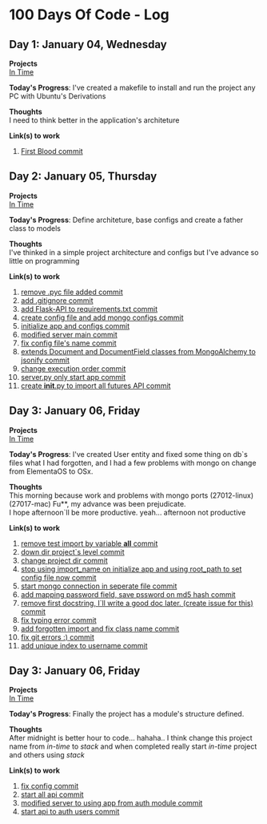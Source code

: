 # 100 Days Of Code - Log

## Day 1: January 04, Wednesday

**Projects**<br>
[In Time](https://github.com/LuizMaestri/in-time)

**Today's Progress**: I've created a makefile to install and run the project any PC with Ubuntu's Derivations

**Thoughts**<br>
I need to think better in the application's architeture

**Link(s) to work**

1. [First Blood commit](https://github.com/LuizMaestri/in-time/commit/c7adad6d1624a19d0b993ad66dda0d1673f90668)

  ## Day 2: January 05, Thursday

**Projects**<br>
[In Time](https://github.com/LuizMaestri/in-time)

**Today's Progress**: Define architeture, base configs and create a father class to models

**Thoughts**<br>
I've thinked in a simple project architecture and configs but I've advance so little on programming

**Link(s) to work**

1. [remove .pyc file added commit](https://github.com/LuizMaestri/in-time/commit/f1dfd7bba65d450d34b357ac6cc23b28755a181a)
2. [add .gitignore commit](https://github.com/LuizMaestri/in-time/commit/31cbb83a96187fdc1964b5923ed87c8a452a4b17)
3. [add Flask-API to requirements.txt commit](https://github.com/LuizMaestri/in-time/commit/20af40c61de00406e13bedaa662eb6e98a328490)
4. [create config file and add mongo configs commit](https://github.com/LuizMaestri/in-time/commit/f100b23266fc62307808871cd7a520b58abdc67b)
5. [initialize app and configs commit](https://github.com/LuizMaestri/in-time/commit/33effabc1c683ca1204a061745dea09f4194bda4)
6. [modified server main commit](https://github.com/LuizMaestri/in-time/commit/c48a4f4b1f31df50439c0b28a43498ad76cc18be)
7. [fix config file's name commit](https://github.com/LuizMaestri/in-time/commit/e70e9122b20557831af4f04cec8efea675d4985e)
8. [extends Document and DocumentField classes from MongoAlchemy to jsonify commit](https://github.com/LuizMaestri/in-time/commit/d78a2e55964767a9823235253839a1cf382d8c64)
9. [change execution order commit](https://github.com/LuizMaestri/in-time/commit/43a3f9be304ff673d885d071632574ebc9c5fd0c)
10. [server.py only start app commit](https://github.com/LuizMaestri/in-time/commit/34821adc3035fac88434641f982fd12150dcea49)
11. [create **init**.py to import all futures API commit](https://github.com/LuizMaestri/in-time/commit/fe10243d784e1c3882ee2898359381ded8423046)

  ## Day 3: January 06, Friday

**Projects**<br>
[In Time](https://github.com/LuizMaestri/in-time)

**Today's Progress**: I've created User entity and fixed some thing on db`s files what I had forgotten, and I had a few problems with mongo on change from ElementaOS to OSx.

**Thoughts**<br>
This morning because work and problems with mongo ports (27012-linux) (27017-mac) Fu**, my advance was been prejudicate.<br>
I hope afternoon`ll be more productive. yeah... afternoon not productive

**Link(s) to work**

1. [remove test import by variable **all** commit](https://github.com/LuizMaestri/in-time/commit/0a3aa1ae844b89c8335653cff6f46db3d895a44b)
2. [down dir project`s level commit](https://github.com/LuizMaestri/in-time/commit/dc8ddcac170b84e2ef106a6ad2a3659320baa0b2)
3. [change project dir commit](https://github.com/LuizMaestri/in-time/commit/13e46f2ff1fb5eefc8d2a9fb5075bed8816e2a86)
4. [stop using import_name on initialize app and using root_path to set config file now commit](https://github.com/LuizMaestri/in-time/commit/aed3b714df8dfcec74cc3792a7e131804ee4a848)
5. [start mongo connection in seperate file commit](https://github.com/LuizMaestri/in-time/commit/370a6e9ccbc4833fb1c66bbd738efba6b02102e0)
6. [add mapping password field, save pssword on md5 hash commit](https://github.com/LuizMaestri/in-time/commit/00a177beaeea8b0c5c18e4e9b3997bfaf78bc7fd)
7. [remove first docstring, I`ll write a good doc later. (create issue for this) commit](https://github.com/LuizMaestri/in-time/commit/6817a6e8c57bf0a155693face9e7542c7c518f32)
8. [fix typing error commit](https://github.com/LuizMaestri/in-time/commit/5bcd34ac178f0d9553ddb8757b0cddbf31d823c4)
9. [add forgotten import and fix class name commit](https://github.com/LuizMaestri/in-time/commit/fc5ad3d987608a97cf860b562a789a278bb2aa9b)
10. [fix git errors :) commit](https://github.com/LuizMaestri/in-time/commit/ee634bbcb578496639fe31c7ff846a4596b6e042)
11. [add unique index to username commit](https://github.com/LuizMaestri/in-time/commit/109ad517613a0d35a3626678ff0722500ac9b278)

  ## Day 3: January 06, Friday

**Projects**<br>
[In Time](https://github.com/LuizMaestri/in-time)

**Today's Progress**: Finally the project has a module's structure defined.

**Thoughts**<br>
After midnight is better hour to code... hahaha.. I think change this project name from _in-time_ to _stack_ and when completed really start _in-time_ project and others using _stack_

**Link(s) to work**

1. [fix config commit](https://github.com/LuizMaestri/in-time/commit/6afabd877eb3c26a310c8ef7364da6c107f8507e)
2. [start all api commit](https://github.com/LuizMaestri/in-time/commit/04495c20286d8f8a66e01da3312ad28987fa176e)
3. [modified server to using app from auth module commit](https://github.com/LuizMaestri/in-time/commit/c6aacad9af76ceecc09ab96081477c5dbfd99834)
4. [start api to auth users commit](https://github.com/LuizMaestri/in-time/commit/af905ca6a297c36171fd305c41221fd62e9a1b7d)

